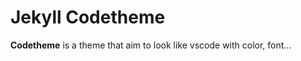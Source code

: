 ---
---

# Jekyll Codetheme

**Codetheme** is a theme that aim to look like vscode with color, font...